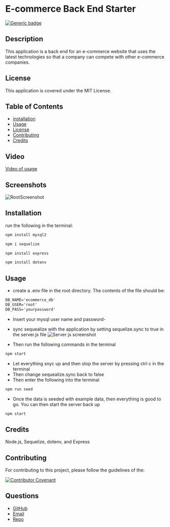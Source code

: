 # E-commerce Back End Starter 
[![Generic badge](https://img.shields.io/badge/License-MIT-yellowgreen.svg)](https://shields.io/)

## Description

This application is a back end for an e-commerce website that uses the latest technologies so that a company can compete with other e-commerce companies.

## License

This application is covered under the MIT License.

## Table of Contents

- [installation](#installation)
- [Usage](#usage)
- [License](#license)
- [Contributing](#contributing)
- [Credits](#credits)

## Video

[Video of usage](https://watch.screencastify.com/v/McEPLMCnq4LlBYIXWW7I)

## Screenshots
![RootScreenshot](https://user-images.githubusercontent.com/88356270/142782740-52c2a1f7-d14d-47ad-9cd1-5cede571c813.png)

## Installation

run the following in the terminal:

```md
npm install mysql2
```

```md
npm i sequelize
```

```md
npm install express
```

```md
npm install dotenv
```

## Usage

- create a .env file in the root directory. 
The contents of the file should be:

```md
DB_NAME='ecommerce_db'
DB_USER='root'
DB_PASS='yourpassword'
```
- Insert your mysql user name and password-

- sync sequealize with the application by setting sequelize.sync to true in the server.js file
![Server js screenshot](https://user-images.githubusercontent.com/88356270/142782801-bc4c1703-d5e8-4ee8-9420-2f715fafc3a6.png)

- Then run the following commands in the terminal
```md
npm start
```
- Let everything snyc up and then stop the server by pressing ctrl c in the terminal
- Then change sequealize.sync back to false 
- Then enter the following into the terminal
```md
npm run seed
```
- Once the data is seeded with example data, then everything is good to go. You can then start the server back up
```md
npm start
```
## Credits

Node.js, Sequelize, dotenv, and Express

## Contributing

For contributing to this project, please follow the guidelines of the:

[![Contributor Covenant](https://img.shields.io/badge/Contributor%20Covenant-2.1-4baaaa.svg)](https://www.contributor-covenant.org/version/2/1/code_of_conduct/)

## Questions

- [GitHub](https://github.com/beamchristian 'GitHub')
- [Email](mailto:beamchristian@yahoo.com 'Email')
- [Repo](https://github.com/beamchristian/e-commerce-backend-orm 'Repo')
